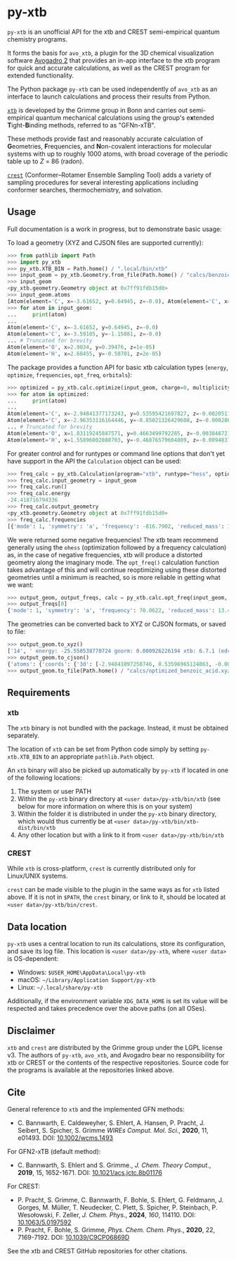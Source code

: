 # py-xtb

`py-xtb` is an unofficial API for the xtb and CREST semi-empirical quantum chemistry programs.

It forms the basis for `avo_xtb`, a plugin for the 3D chemical visualization software [Avogadro 2](https://two.avogadro.cc) that provides an in-app interface to the xtb program for quick and accurate calculations, as well as the CREST program for extended functionality.

The Python package `py-xtb` can be used independently of `avo_xtb` as an interface to launch calculations and process their results from Python.

[`xtb`](https://github.com/grimme-lab/xtb) is developed by the Grimme group in Bonn and carries out semi-empirical quantum mechanical calculations using the group's e**x**tended **T**ight-**B**inding methods, referred to as "GFNn-xTB".

These methods provide fast and reasonably accurate calculation of **G**eometries, **F**requencies, and **N**on-covalent interactions for molecular systems with up to roughly 1000 atoms, with broad coverage of the periodic table up to *Z* = 86 (radon).

[`crest`](https://github.com/crest-lab/crest) (Conformer–Rotamer Ensemble Sampling Tool) adds a variety of sampling procedures for several interesting applications including conformer searches, thermochemistry, and solvation.

## Usage

Full documentation is a work in progress, but to demonstrate basic usage:

To load a geometry (XYZ and CJSON files are supported currently):

```python
>>> from pathlib import Path
>>> import py_xtb
>>> py_xtb.XTB_BIN = Path.home() / ".local/bin/xtb"
>>> input_geom = py_xtb.Geometry.from_file(Path.home() / "calcs/benzoic_acid.xyz")
>>> input_geom
<py_xtb.geometry.Geometry object at 0x7ff91fdb15d0>
>>> input_geom.atoms
[Atom(element='C', x=-3.61652, y=0.64945, z=-0.0), Atom(element='C', x=-3.59105, y=-1.15881, z=-0.0), Atom(element='C', x=-0.43296, y=-1.32436, z=-1e-05), ..., Atom(element='O', x=1.54084, y=3.42551, z=-1e-05), Atom(element='O', x=2.9034, y=0.39476, z=1e-05), Atom(element='H', x=2.60455, y=-0.50701, z=2e-05)]
>>> for atom in input_geom:
...     print(atom)
... 
Atom(element='C', x=-3.61652, y=0.64945, z=-0.0)
Atom(element='C', x=-3.59105, y=-1.15881, z=-0.0)
... # Truncated for brevity
Atom(element='O', x=2.9034, y=0.39476, z=1e-05)
Atom(element='H', x=2.60455, y=-0.50701, z=2e-05)
```

The package provides a function API for basic xtb calculation types (`energy`, `optimize`, `frequencies`, `opt_freq`, `orbitals`):

```python
>>> optimized = py_xtb.calc.optimize(input_geom, charge=0, multiplicity=1, solvation="water", method=2, level="normal")
>>> for atom in optimized:
...     print(atom)
... 
Atom(element='C', x=-2.94841377173243, y=0.53595421697827, z=-0.00205114575446)
Atom(element='C', x=-2.96353116164446, y=-0.85021326429608, z=-0.00028605784754)
... # Truncated for brevity
Atom(element='O', x=1.83119245847571, y=0.4663499792285, z=-0.00384872174663)
Atom(element='H', x=1.55896002888703, y=-0.46876579604809, z=-0.00948378184114)
```

For greater control and for runtypes or command line options that don't yet have support in the API the `Calculation` object can be used:

```python
>>> freq_calc = py_xtb.Calculation(program="xtb", runtype="hess", options={"charge": 0, "multiplicity": 1, "solvation": "water"})
>>> freq_calc.input_geometry = input_geom
>>> freq_calc.run()
>>> freq_calc.energy
-24.418716794336
>>> freq_calc.output_geometry
<py_xtb.geometry.Geometry object at 0x7ff91fdb15d0>
>>> freq_calc.frequencies
[{'mode': 1, 'symmetry': 'a', 'frequency': -816.7902, 'reduced_mass': 12.1428, 'ir_intensity': 7.2604, 'raman_scattering_activity': 0.0, 'eigenvectors': [[-0.26, -0.46, 0.0], [-0.24, 0.43, -0.0], [-0.05, -0.05, 0.0], [0.08, 0.3, -0.0], [0.42, 0.02, -0.0], [-0.02, 0.03, -0.0], [0.24, -0.09, -0.0], [0.0, -0.02, 0.0], [-0.26, 0.1, 0.0], [0.05, 0.01, -0.0], [-0.02, -0.03, 0.0], [0.0, -0.21, 0.0], [0.05, 0.0, -0.0], [-0.02, 0.01, -0.0]]}, {'mode': 2, 'symmetry': 'a', 'frequency': -759.3794, 'reduced_mass': 12.9124, 'ir_intensity': 17.3638, 'raman_scattering_activity': 0.0, 'eigenvectors': [[0.12, 0.19, -0.0], [0.15, -0.32, 0.0], [0.07, 0.18, -0.0], [0.12, 0.58, -0.0], [0.01, -0.11, 0.0], [0.01, -0.03, 0.0], [-0.29, 0.05, 0.0], [-0.02, 0.01, 0.0], [-0.32, -0.02, -0.0], [0.02, -0.03, -0.0], [0.01, 0.01, -0.0], [-0.01, -0.47, 0.0], [0.13, -0.0, -0.0], [-0.03, 0.02, 0.0]]}, ..., {'mode': 36, 'symmetry': 'a', 'frequency': 3752.5636, 'reduced_mass': 1.893, 'ir_intensity': 79.5584, 'raman_scattering_activity': 0.0, 'eigenvectors': [[-0.0, -0.0, 0.0], [0.0, -0.0, 0.0], [0.0, 0.0, -0.0], [-0.0, 0.0, 0.0], [-0.0, 0.0, -0.0], [-0.0, 0.0, -0.0], [0.0, 0.0, 0.0], [-0.0, 0.0, 0.0], [0.0, 0.0, -0.0], [0.0, 0.0, -0.0], [-0.0, 0.0, -0.0], [-0.0, -0.0, 0.0], [0.08, 0.23, -0.0], [-0.31, -0.92, 0.0]]}]
```

We were returned some negative frequencies!
The xtb team recommend generally using the `ohess` (optimization followed by a frequency calculation) as, in the case of negative frequencies, xtb will produce a distorted geometry along the imaginary mode.
The `opt_freq()` calculation function takes advantage of this and will continue reoptimizing using these distorted geometries until a minimum is reached, so is more reliable in getting what we want:

```python
>>> output_geom, output_freqs, calc = py_xtb.calc.opt_freq(input_geom, solvation="water", return_calc=True)
>>> output_freqs[0]
{'mode': 1, 'symmetry': 'a', 'frequency': 70.0622, 'reduced_mass': 13.4154, 'ir_intensity': 6.422, 'raman_scattering_activity': 0.0, 'eigenvectors': [[0.0, 0.0, -0.28], [-0.0, 0.0, -0.0], [-0.0, -0.0, 0.25], [0.0, -0.0, 0.04], [0.0, -0.0, -0.24], [-0.0, 0.0, -0.0], [-0.0, 0.0, 0.29], [-0.0, 0.0, 0.15], [0.0, -0.0, 0.02], [0.0, -0.0, -0.12], [0.0, 0.0, -0.15], [0.0, -0.0, 0.55], [0.0, 0.01, -0.56], [0.0, 0.0, -0.19]]}
```

The geometries can be converted back to XYZ or CJSON formats, or saved to file:

```python
>>> output_geom.to_xyz()
['14', ' energy: -25.558538770724 gnorm: 0.000926226194 xtb: 6.7.1 (edcfbbe)', 'C        -2.94841     0.53597    -0.00204', 'C        -2.96354    -0.85020    -0.00027', 'C        -0.61077    -0.84138     0.00148', 'C         0.75088     1.26262     0.00405', 'C        -1.75577     1.23036    -0.00190', 'H        -3.89917    -1.39047     0.00050', 'C        -1.76452    -1.56433     0.00117', 'H        -1.76882    -2.64357     0.00283', 'C        -0.54492     0.52708     0.00053', 'H        -1.70901     2.30959    -0.00318', 'H        -3.88278     1.07775    -0.00326', 'O         0.84510     2.45868     0.01349', 'O         1.83119     0.46634    -0.00386', 'H         1.55896    -0.46877    -0.00949']
>>> output_geom.to_cjson()
{'atoms': {'coords': {'3d': [-2.94841097258746, 0.53596965124863, -0.00204178926542, -2.96353561428538, -0.85019774776951, -0.0002742292702, -0.61076575425764, -0.84137850926872, 0.00147639902781, 0.75088171422694, 1.2626220330939, 0.00405051293617, -1.75577241044775, 1.23035899741552, -0.00189846159875, -3.89916811270068, -1.39047034080804, 0.00049537269594, -1.76451828574256, -1.56433051119015, 0.00116984833688, -1.76882023929805, -2.64357304665774, 0.00283010066276, -0.54491722564374, 0.52708246765258, 0.00052577760818, -1.70901066150243, 2.30958748867245, -0.00317692528336, -3.88277644809706, 1.07774511697242, -0.00326302099431, 0.84510262816245, 2.45867627843098, 0.01348592446867, 1.83119488680479, 0.46634038440289, -0.00385592774839, 1.55895754130232, -0.46877397528872, -0.00948840548749]}, 'elements': {'number': [6, 6, 6, 6, 6, 1, 6, 1, 6, 1, 1, 8, 8, 1]}}}
>>> output_geom.to_file(Path.home() / "calcs/optimized_benzoic_acid.xyz")
```

## Requirements

### xtb

The `xtb` binary is not bundled with the package.
Instead, it must be obtained separately.

The location of `xtb` can be set from Python code simply by setting `py-xtb.XTB_BIN` to an appropriate `pathlib.Path` object.

An `xtb` binary will also be picked up automatically by `py-xtb` if located in one of the following locations:
1. The system or user PATH
2. Within the `py-xtb` binary directory at `<user data>/py-xtb/bin/xtb` (see below for more information on where this is on your system)
3. Within the folder it is distributed in under the `py-xtb` binary directory, which would thus currently be at `<user data>/py-xtb/bin/xtb-dist/bin/xtb`
4. Any other location but with a link to it from `<user data>/py-xtb/bin/xtb`

### CREST

While `xtb` is cross-platform, `crest` is currently distributed only for Linux/UNIX systems.

`crest` can be made visible to the plugin in the same ways as for `xtb` listed above.
If it is not in `$PATH`, the `crest` binary, or link to it, should be located at `<user data>/py-xtb/bin/crest`.

## Data location

`py-xtb` uses a central location to run its calculations, store its configuration, and save its log file.
This location is `<user data>/py-xtb`, where `<user data>` is OS-dependent:

- Windows: `$USER_HOME\AppData\Local\py-xtb`
- macOS: `~/Library/Application Support/py-xtb`
- Linux: `~/.local/share/py-xtb`

Additionally, if the environment variable `XDG_DATA_HOME` is set its value will be respected and takes precedence over the above paths (on all OSes).

## Disclaimer

`xtb` and `crest` are distributed by the Grimme group under the LGPL license v3. The authors of `py-xtb`, `avo_xtb`, and Avogadro bear no responsibility for xtb or CREST or the contents of the respective repositories. Source code for the programs is available at the repositories linked above.

## Cite

General reference to `xtb` and the implemented GFN methods:
* C. Bannwarth, E. Caldeweyher, S. Ehlert, A. Hansen, P. Pracht, J. Seibert, S. Spicher, S. Grimme
  *WIREs Comput. Mol. Sci.*, **2020**, 11, e01493.
  DOI: [10.1002/wcms.1493](https://doi.org/10.1002/wcms.1493)

For GFN2-xTB (default method):
* C. Bannwarth, S. Ehlert and S. Grimme., *J. Chem. Theory Comput.*, **2019**, 15, 1652-1671. DOI: [10.1021/acs.jctc.8b01176](https://dx.doi.org/10.1021/acs.jctc.8b01176)

For CREST:
* P. Pracht, S. Grimme, C. Bannwarth, F. Bohle, S. Ehlert, G. Feldmann, J. Gorges, M. Müller, T. Neudecker, C. Plett, S. Spicher, P. Steinbach, P. Wesołowski, F. Zeller, *J. Chem. Phys.*, **2024**, *160*, 114110. DOI: [10.1063/5.0197592](https://doi.org/10.1063/5.0197592)
* P. Pracht, F. Bohle, S. Grimme, *Phys. Chem. Chem. Phys.*, **2020**, 22, 7169-7192. DOI: [10.1039/C9CP06869D](https://dx.doi.org/10.1039/C9CP06869D)

See the xtb and CREST GitHub repositories for other citations.
